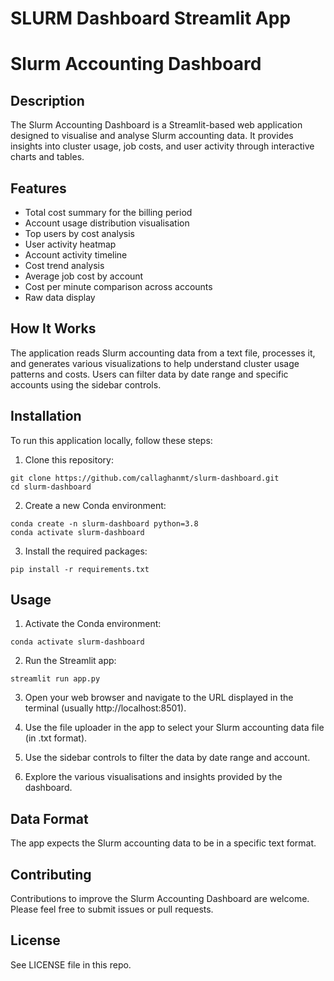 # SLURM Dashboard Streamlit App

# Slurm Accounting Dashboard

## Description

The Slurm Accounting Dashboard is a Streamlit-based web application designed to visualise and analyse Slurm accounting data. It provides insights into cluster usage, job costs, and user activity through interactive charts and tables.

## Features

- Total cost summary for the billing period
- Account usage distribution visualisation
- Top users by cost analysis
- User activity heatmap
- Account activity timeline
- Cost trend analysis
- Average job cost by account
- Cost per minute comparison across accounts
- Raw data display

## How It Works

The application reads Slurm accounting data from a text file, processes it, and generates various visualizations to help understand cluster usage patterns and costs. Users can filter data by date range and specific accounts using the sidebar controls.

## Installation

To run this application locally, follow these steps:

1. Clone this repository:

~~~
git clone https://github.com/callaghanmt/slurm-dashboard.git
cd slurm-dashboard
~~~
2. Create a new Conda environment:

~~~
conda create -n slurm-dashboard python=3.8
conda activate slurm-dashboard
~~~

3. Install the required packages:

~~~
pip install -r requirements.txt
~~~

## Usage

1. Activate the Conda environment:

~~~
conda activate slurm-dashboard
~~~

2. Run the Streamlit app:

~~~
streamlit run app.py
~~~

3. Open your web browser and navigate to the URL displayed in the terminal (usually http://localhost:8501).

4. Use the file uploader in the app to select your Slurm accounting data file (in .txt format).

5. Use the sidebar controls to filter the data by date range and account.

6. Explore the various visualisations and insights provided by the dashboard.

## Data Format

The app expects the Slurm accounting data to be in a specific text format.

## Contributing

Contributions to improve the Slurm Accounting Dashboard are welcome. Please feel free to submit issues or pull requests.

## License
See LICENSE file in this repo.
